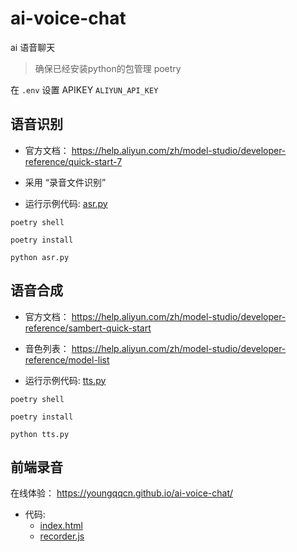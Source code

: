 # ai-voice-chat
ai 语音聊天


> 确保已经安装python的包管理 poetry

在 `.env` 设置 APIKEY `ALIYUN_API_KEY`


## 语音识别

- 官方文档： https://help.aliyun.com/zh/model-studio/developer-reference/quick-start-7

- 采用 “录音文件识别”

- 运行示例代码:  [asr.py](./asr.py)

```
poetry shell

poetry install

python asr.py

```


## 语音合成

- 官方文档： https://help.aliyun.com/zh/model-studio/developer-reference/sambert-quick-start

- 音色列表： https://help.aliyun.com/zh/model-studio/developer-reference/model-list

- 运行示例代码: [tts.py](./tts.py)

```
poetry shell

poetry install

python tts.py

```



##  前端录音

在线体验：  https://youngqqcn.github.io/ai-voice-chat/

- 代码:
  - [index.html](./index.html)
  - [recorder.js](./recorder.js)